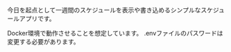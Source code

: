 今日を起点として一週間のスケジュールを表示や書き込めるシンプルなスケジュールアプリです。

Docker環境で動作させることを想定しています。
.envファイルのパスワードは変更する必要があります。

